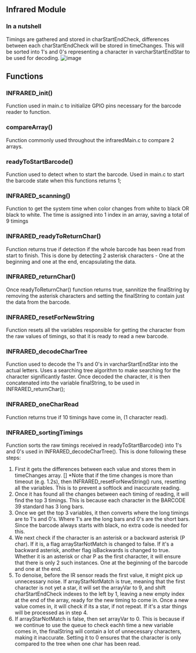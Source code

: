 ## Infrared Module

### In a nutshell
Timings are gathered and stored in charStartEndCheck, differences between each charStartEndCheck will be stored in timeChanges. This will be sorted into 1's and 0's representing a character in varcharStartEndStar to be used for decoding.
![image](https://user-images.githubusercontent.com/23163333/204268668-e41cc500-3357-4995-8677-cd736ee64443.png)


## Functions

### INFRARED_init()
Function used in main.c to initialize GPIO pins necessary for the barcode reader to function.

### compareArray()
Function commonly used throughout the infraredMain.c to compare 2 arrays.

### readyToStartBarcode()
Function used to detect when to start the barcode. Used in main.c to start the barcode state when this functions returns 1;

### INFRARED_scanning()
Function to get the system time when color changes from white to black OR black to white. The time is assigned into 1 index in an array, saving a total of 9 timings

### INFRARED_readyToReturnChar()
Function returns true if detection if the whole barcode has been read from start to finish. This is done by detecting 2 asterisk characters - One at the beginning and one at the end, encapsulating the data.

### INFRARED_returnChar()
Once readyToReturnChar() function returns true, sannitize the finalString by removing the asterisk characters and setting the finalString to contain just the data from the barcode.

### INFRARED_resetForNewString
Function resets all the variables responsible for getting the character from the raw values of timings, so that it is ready to read a new barcode.

### INFRARED_decodeCharTree
Function used to decode the 1's and 0's in varcharStartEndStar into the actual letters. Uses a searching tree algorithm to make searching for the character significantly faster. Once decoded the character, it is then concatenated into the variable finalString, to be used in INFRARED_returnChar();

### INFRARED_oneCharRead
Function returns true if 10 timings have come in, (1 character read).

### INFRARED_sortingTimings
Function sorts the raw timings received in readyToStartBarcode() into 1's and 0's used in INFRARED_decodeCharTree(). This is done following these steps:

1. First it gets the differences between each value and stores them in timeChanges array. [] *Note that if the time changes is more than timeout (e.g. 1.2s), then INFRARED_resetForNewString() runs, resetting all the variables. This is to prevent a softlock and inaccurate reading.
2. Once it has found all the changes between each timing of reading, it will find the top 3 timings. This is because each character in the BARCODE 39 standard has 3 long bars. 
3. Once we get the top 3 variables, it then converts where the long timings are to 1's and 0's. Where 1's are the long bars and 0's are the short bars. Since the barcode always starts with black, no extra code is needed for this.
4. We next check if the character is an asterisk or a backward asterisk (P char). If it is, a flag arrayStarNotMatch is changed to false. If it's a backward asterisk, another flag isBackwards is changed to true. Whether it is an asterisk or char P as the first character, it will ensure that there is only 2 such instances. One at the beginning of the barcode and one at the end.
5. To denoise, before the IR sensor reads the first value, it might pick up unnecessary noise. If arrayStarNotMatch is true, meaning that the first character is not yet a star, it will set the arrayVar to 9, and shift charStartEndCheck indexes to the left by 1, leaving a new empty index at the end of the array, ready for the new timing to come in. Once a new value comes in, it will check if its a star, if not repeat. If it's a star things will be processed as in step 4.
6. If arrayStarNotMatch is false, then set arrayVar to 0. This is because if we continue to use the queue to check eachh time a new variable comes in, the finalString will contain a lot of unnecessary characters, making it inaccurate. Setting it to 0 ensures that the character is only compared to the tree when one char has been read. 
